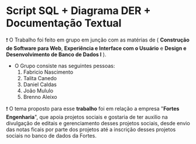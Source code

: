 # **Script SQL + Diagrama DER + Documentação Textual**

 :exclamation: O Trabalho foi feito em grupo em junção com as matérias de ( **Construção de Software para Web**, **Experiência e Interface com o Usuário** e **Design e Desenvolvimento de Banco de Dados I** ).
 - O Grupo consiste nas seguintes pessoas:
    1. Fabricio Nascimento
    2. Talita Canedo
    3. Daniel Caldas
    4. João Mululo
    5. Brenno Aleixo
  
:exclamation: O tema proposto para esse **trabalho** foi em relação a empresa "**Fortes Engenharia**", que apoia projetos sociais e gostaria de ter auxilio na divulgação de editais e gerenciamento desses projetos sociais, desde envio das notas ficais por parte dos projetos até a inscrição desses projetos sociais no banco de dados da Fortes.

 
